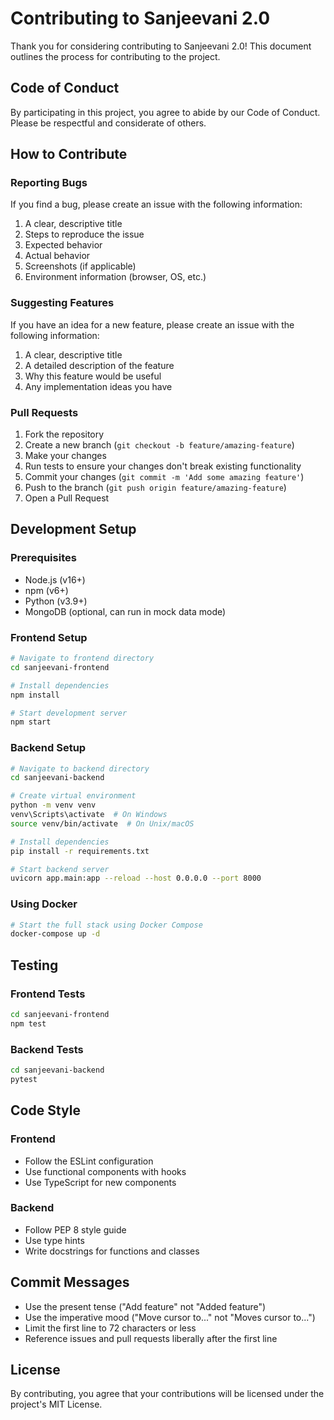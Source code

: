 # Contributing to Sanjeevani 2.0

Thank you for considering contributing to Sanjeevani 2.0! This document outlines the process for contributing to the project.

## Code of Conduct

By participating in this project, you agree to abide by our Code of Conduct. Please be respectful and considerate of others.

## How to Contribute

### Reporting Bugs

If you find a bug, please create an issue with the following information:

1. A clear, descriptive title
2. Steps to reproduce the issue
3. Expected behavior
4. Actual behavior
5. Screenshots (if applicable)
6. Environment information (browser, OS, etc.)

### Suggesting Features

If you have an idea for a new feature, please create an issue with the following information:

1. A clear, descriptive title
2. A detailed description of the feature
3. Why this feature would be useful
4. Any implementation ideas you have

### Pull Requests

1. Fork the repository
2. Create a new branch (`git checkout -b feature/amazing-feature`)
3. Make your changes
4. Run tests to ensure your changes don't break existing functionality
5. Commit your changes (`git commit -m 'Add some amazing feature'`)
6. Push to the branch (`git push origin feature/amazing-feature`)
7. Open a Pull Request

## Development Setup

### Prerequisites

- Node.js (v16+)
- npm (v6+)
- Python (v3.9+)
- MongoDB (optional, can run in mock data mode)

### Frontend Setup

```bash
# Navigate to frontend directory
cd sanjeevani-frontend

# Install dependencies
npm install

# Start development server
npm start
```

### Backend Setup

```bash
# Navigate to backend directory
cd sanjeevani-backend

# Create virtual environment
python -m venv venv
venv\Scripts\activate  # On Windows
source venv/bin/activate  # On Unix/macOS

# Install dependencies
pip install -r requirements.txt

# Start backend server
uvicorn app.main:app --reload --host 0.0.0.0 --port 8000
```

### Using Docker

```bash
# Start the full stack using Docker Compose
docker-compose up -d
```

## Testing

### Frontend Tests

```bash
cd sanjeevani-frontend
npm test
```

### Backend Tests

```bash
cd sanjeevani-backend
pytest
```

## Code Style

### Frontend

- Follow the ESLint configuration
- Use functional components with hooks
- Use TypeScript for new components

### Backend

- Follow PEP 8 style guide
- Use type hints
- Write docstrings for functions and classes

## Commit Messages

- Use the present tense ("Add feature" not "Added feature")
- Use the imperative mood ("Move cursor to..." not "Moves cursor to...")
- Limit the first line to 72 characters or less
- Reference issues and pull requests liberally after the first line

## License

By contributing, you agree that your contributions will be licensed under the project's MIT License.
